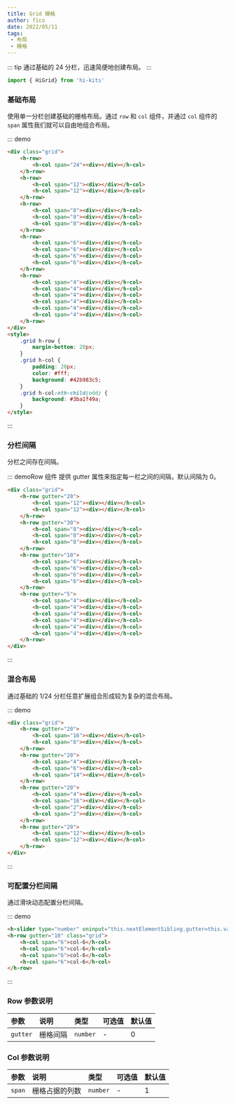 ```yaml
---
title: Grid 栅格
author: fico
date: 2022/05/11
tags:
 - 布局
 - 栅格
---
```

::: tip
通过基础的 24 分栏，迅速简便地创建布局。
:::
```ts
import { HiGrid} from 'hi-kits'
```
### 基础布局
使用单一分栏创建基础的栅格布局。通过 `row` 和 `col` 组件，并通过 `col` 组件的 `span` 属性我们就可以自由地组合布局。

::: demo
```html
<div class="grid">
    <h-row>
        <h-col span="24"><div></div></h-col>
    </h-row>
    <h-row>
        <h-col span="12"><div></div></h-col>
        <h-col span="12"><div></div></h-col>
    </h-row>
    <h-row>
        <h-col span="8"><div></div></h-col>
        <h-col span="8"><div></div></h-col>
        <h-col span="8"><div></div></h-col>
    </h-row>
    <h-row>
        <h-col span="6"><div></div></h-col>
        <h-col span="6"><div></div></h-col>
        <h-col span="6"><div></div></h-col>
        <h-col span="6"><div></div></h-col>
    </h-row>
    <h-row>
        <h-col span="4"><div></div></h-col>
        <h-col span="4"><div></div></h-col>
        <h-col span="4"><div></div></h-col>
        <h-col span="4"><div></div></h-col>
        <h-col span="4"><div></div></h-col>
        <h-col span="4"><div></div></h-col>
    </h-row>
</div>
<style>
    .grid h-row {
        margin-bottom: 20px;
    }
    .grid h-col {
        padding: 20px;
        color: #fff;
        background: #42b983c5;
    }
    .grid h-col:nth-child(odd) {
        background: #3ba1f49a;
    } 
</style>
```
:::

### 分栏间隔
分栏之间存在间隔。

::: demoRow 组件 提供 gutter 属性来指定每一栏之间的间隔，默认间隔为 0。
```html
<div class="grid">
    <h-row gutter="20">
        <h-col span="12"><div></div></h-col>
        <h-col span="12"><div></div></h-col>
    </h-row>
    <h-row gutter="30">
        <h-col span="8"><div></div></h-col>
        <h-col span="8"><div></div></h-col>
        <h-col span="8"><div></div></h-col>
    </h-row>
    <h-row gutter="10">
        <h-col span="6"><div></div></h-col>
        <h-col span="6"><div></div></h-col>
        <h-col span="6"><div></div></h-col>
        <h-col span="6"><div></div></h-col>
    </h-row>
    <h-row gutter="5">
        <h-col span="4"><div></div></h-col>
        <h-col span="4"><div></div></h-col>
        <h-col span="4"><div></div></h-col>
        <h-col span="4"><div></div></h-col>
        <h-col span="4"><div></div></h-col>
        <h-col span="4"><div></div></h-col>
    </h-row>
</div>

```
:::

### 混合布局
通过基础的 1/24 分栏任意扩展组合形成较为复杂的混合布局。

::: demo
```html
<div class="grid">
    <h-row gutter="20">
        <h-col span="16"><div></div></h-col>
        <h-col span="8"><div></div></h-col>
    </h-row>
    <h-row gutter="20">
        <h-col span="4"><div></div></h-col>
        <h-col span="6"><div></div></h-col>
        <h-col span="14"><div></div></h-col>
    </h-row>
    <h-row gutter="20">
        <h-col span="4"><div></div></h-col>
        <h-col span="16"><div></div></h-col>
        <h-col span="2"><div></div></h-col>
        <h-col span="2"><div></div></h-col>
    </h-row>
    <h-row gutter="20">
        <h-col span="12"><div></div></h-col>
        <h-col span="12"><div></div></h-col>
    </h-row>
</div>

```
:::

### 可配置分栏间隔
通过滑块动态配置分栏间隔。

::: demo
```html
<h-slider type="number" oninput="this.nextElementSibling.gutter=this.value" min="0" max="24" suffix="px" defaultvalue="10" showtips></h-slider>
<h-row gutter="10" class="grid">
    <h-col span="6">col-6</h-col>
    <h-col span="6">col-6</h-col>
    <h-col span="6">col-6</h-col>
    <h-col span="6">col-6</h-col>
</h-row>

```
:::

### Row 参数说明

|__参数__|__说明__|__类型__|__可选值__|__默认值__
|:--|:--|:--|:-----|:---
| `gutter` | 栅格间隔	 | `number` | - | 0

### Col 参数说明

|参数|说明|类型|可选值|默认值
|:--|:--|:--|:-----|:---
| `span` | 栅格占据的列数		 | `number` | - | 1


